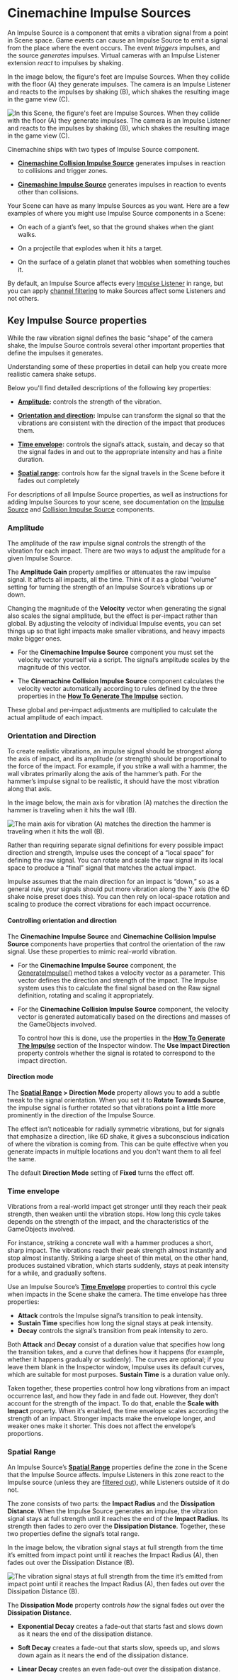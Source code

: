 # Cinemachine Impulse Sources

An Impulse Source is a component that emits a vibration signal from a point in Scene space. Game events can cause an Impulse Source to emit a signal from the place where the event occurs. The event _triggers_ impulses, and the source _generates_ impulses. Virtual cameras with an Impulse Listener extension _react_ to impulses by shaking.

In the image below, the figure's feet are Impulse Sources. When they collide with the floor (A) they generate impulses. The camera is an Impulse Listener and reacts to the impulses by shaking (B), which shakes the resulting image in the game view (C). 

![In this Scene, the figure's feet are Impulse Sources. When they collide with the floor (A) they generate impulses. The camera is an Impulse Listener and reacts to the impulses by shaking (B), which shakes the resulting image in the game view (C). ](images/ImpulseOverview.png)

Cinemachine ships with two types of Impulse Source component.

- **[Cinemachine Collision Impulse Source](CinemachineCollisionImpulseSource.md)** generates impulses in reaction to collisions and trigger zones.

- **[Cinemachine Impulse Source](CinemachineImpulseSource.md)** generates impulses in reaction to events other than collisions.  

Your Scene can have as many Impulse Sources as you want. Here are a few examples of where you might use Impulse Source components in a Scene:

- On each of a giant’s feet, so that the ground shakes when the giant walks.

- On a projectile that explodes when it hits a target.

- On the surface of a gelatin planet that wobbles when something touches it.

By default, an Impulse Source affects every [Impulse Listener](CinemachineImpulseListener.md) in range, but you can apply [channel filtering](CinemachineImpulseFiltering.md#ChannelFiltering) to make Sources affect some Listeners and not others. 

## Key Impulse Source properties

While the raw vibration signal defines the basic “shape” of the camera shake, the Impulse Source controls several other important properties that define the impulses it generates.

Understanding some of these properties in detail can help you create more realistic camera shake setups. 

Below you'll find detailed descriptions of the following key properties:

- **[Amplitude](#Amplitude):** controls the strength of the vibration.

- **[Orientation and direction](#Orientation):** Impulse can transform the signal so that the vibrations are consistent with the direction of the impact that produces them. 

- **[Time envelope](#TimeEnvelope):** controls the signal’s attack, sustain, and decay so that the signal fades in and out to the appropriate intensity and has a finite duration.

- **[Spatial range](#SpatialRange):** controls how far the signal travels in the Scene before it fades out completely

For descriptions of all Impulse Source properties, as well as instructions for adding Impulse Sources to your scene, see documentation on the [Impulse Source](CinemachineImpulseSource.md) and [Collision Impulse Source](CinemachineCollisionImpulseSource.md) components.

<a name="Amplitude"></a>
### Amplitude

The amplitude of the raw impulse signal controls the strength of the vibration for each impact. There are two ways to adjust the amplitude for a given Impulse Source.

The **Amplitude Gain** property amplifies or attenuates the raw impulse signal. It affects all impacts, all the time. Think of it as a global “volume” setting for turning the strength of an Impulse Source’s vibrations up or down.

Changing the magnitude of the **Velocity** vector when generating the signal also scales the signal amplitude, but the effect is per-impact rather than global. By adjusting the velocity of individual Impulse events, you can set things up so that light impacts make smaller vibrations, and heavy impacts make bigger ones. 

- For the **Cinemachine Impulse Source** component you must set the velocity vector yourself via a script.  The signal’s amplitude scales by the magnitude of this vector.

- The **Cinemachine Collision Impulse Source** component calculates the velocity vector automatically according to rules defined by the three properties in the **[How To Generate The Impulse](CinemachineCollisionImpulseSource.md#GenerateImpulse)** section. 

These global and per-impact adjustments are multiplied to calculate the actual amplitude of each impact.


<a name="Orientation"></a>
### Orientation and Direction

To create realistic vibrations, an impulse signal should be strongest along the axis of impact, and its amplitude (or strength) should be proportional to the force of the impact. For example, if you strike a wall with a hammer, the wall vibrates primarily along the axis of the hammer’s path. For the hammer’s impulse signal to be realistic, it should have the most vibration along that axis.

In the image below, the main axis for vibration (A) matches the direction the hammer is traveling when it hits the wall (B).

![The main axis for vibration (A) matches the direction the hammer is traveling when it hits the wall (B).](images/ImpulseHammerStrike.png)

Rather than requiring separate signal definitions for every possible impact direction and strength, Impulse uses the concept of a “local space” for defining the raw signal. You can rotate and scale the raw signal in its local space to produce a “final” signal that matches the actual impact.

Impulse assumes that the main direction for an impact is “down,” so as a general rule, your signals should put more vibration along the Y axis (the 6D shake noise preset does this). You can then rely on local-space rotation and scaling to produce the correct vibrations for each impact occurrence.

#### Controlling orientation and direction

The **Cinemachine Impulse Source** and **Cinemachine Collision Impulse Source** components have properties that control the orientation of the raw signal. Use these properties to mimic real-world vibration.

- For the **Cinemachine Impulse Source** component, the [GenerateImpulse()](../api/Cinemachine.CinemachineImpulseSource.html#Cinemachine_CinemachineImpulseSource_GenerateImpulse_) method takes a velocity vector as a parameter.  This vector defines the direction and strength of the impact.  The Impulse system uses this to calculate the final signal based on the Raw signal definition, rotating and scaling it appropriately.

- For the **Cinemachine Collision Impulse Source** component, the velocity vector is generated automatically based on the directions and masses of the GameObjects involved.

  To control how this is done, use the properties in the **[How To Generate The Impulse](CinemachineCollisionImpulseSource.md#GenerateImpulse)** section of the Inspector window. The **Use Impact Direction** property controls whether the signal is rotated to correspond to the impact direction.

#### Direction mode

The **[Spatial Range](CinemachineImpulseSource.md#SpatialRange) >  Direction Mode** property allows you to add a subtle tweak to the signal orientation. When you set it to **Rotate Towards Source**, the impulse signal is further rotated so that vibrations point a little more prominently in the direction of the Impulse Source.

The effect isn’t noticeable for radially symmetric vibrations, but for signals that emphasize a direction, like 6D shake, it gives a subconscious indication of where the vibration is coming from. This can be quite effective when you generate impacts in multiple locations and you don't want them to all feel the same.

The default **Direction Mode** setting of **Fixed** turns the effect off.


<a name="TimeEnvelope"></a>
### Time envelope

Vibrations from a real-world impact get stronger until they reach their peak strength, then weaken until the vibration stops. How long this cycle takes depends on the strength of the impact, and the characteristics of the GameObjects involved.

For instance, striking a concrete wall with a hammer produces a short, sharp impact. The vibrations reach their peak strength almost instantly and stop almost instantly. Striking a large sheet of thin metal, on the other hand, produces sustained vibration, which starts suddenly, stays at peak intensity for a while, and gradually softens. 

Use an Impulse Source’s **[Time Envelope](CinemachineImpulseSource.md#TimeEnvelope)** properties to control this cycle when impacts in the Scene shake the camera. The time envelope has three properties:

- **Attack** controls the Impulse signal’s transition to peak intensity.
- **Sustain Time** specifies how long the signal stays at peak intensity.
- **Decay** controls the signal’s transition from peak intensity to zero.

Both **Attack** and **Decay** consist of a duration value that specifies how long the transition takes, and a curve that defines how it happens (for example, whether it happens gradually or suddenly). The curves are optional; if you leave them blank in the Inspector window, Impulse uses its default curves, which are suitable for most purposes. **Sustain Time** is a duration value only.

Taken together, these properties control how long vibrations from an impact occurrence last, and how they fade in and fade out. However, they don’t account for the strength of the impact. To do that, enable the **Scale with Impact** property. When it’s enabled, the time envelope scales according the strength of an impact. Stronger impacts make the envelope longer, and weaker ones make it shorter. This does not affect the envelope’s proportions.

<a name="SpatialRange"></a>
### Spatial Range

An Impulse Source’s **[Spatial Range](CinemachineImpulseSource.md#SpatialRange)** properties define the zone in the Scene that the Impulse Source affects. Impulse Listeners in this zone react to the Impulse source (unless they are [filtered out](CinemachineImpulseFiltering.md)), while Listeners outside of it do not.

The zone consists of two parts: the **Impact Radius** and the **Dissipation Distance**. When the Impulse Source generates an impulse, the vibration signal stays at full strength until it reaches the end of the **Impact Radius**. Its strength then fades to zero over the **Dissipation Distance**. Together, these two properties define the signal’s total range.

In the image below, the vibration signal stays at full strength from the time it’s emitted from impact point until it reaches the Impact Radius (A), then fades out over the Dissipation Distance (B).

![The vibration signal stays at full strength from the time it’s emitted from impact point until it reaches the Impact Radius (A), then fades out over the Dissipation Distance (B).](images/ImpulseSpatialRange.png)

The **Dissipation Mode**  property controls _how_ the signal fades out over the **Dissipation Distance**. 

* **Exponential Decay** creates a fade-out that starts fast and slows down as it nears the end of the dissipation distance.

* **Soft Decay** creates a fade-out that starts slow, speeds up, and slows down again as it nears the end of the dissipation distance.

* **Linear Decay** creates an even fade-out over the dissipation distance.